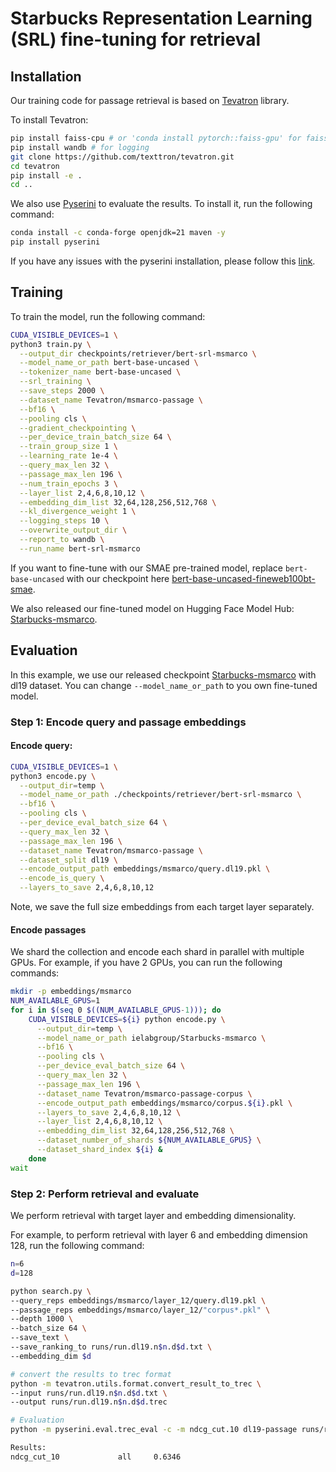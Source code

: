 # Starbucks Representation Learning (SRL) fine-tuning for retrieval

## Installation
Our training code for passage retrieval is based on [Tevatron](https://github.com/texttron/tevatron) library.

To install Tevatron:
```bash
pip install faiss-cpu # or 'conda install pytorch::faiss-gpu' for faiss gpu search
pip install wandb # for logging
git clone https://github.com/texttron/tevatron.git
cd tevatron
pip install -e .
cd ..
```

We also use [Pyserini](https://github.com/castorini/pyserini/tree/master) to evaluate the results. 
To install it, run the following command:
```bash
conda install -c conda-forge openjdk=21 maven -y
pip install pyserini
```
If you have any issues with the pyserini installation, please follow this [link](https://github.com/castorini/pyserini/blob/master/docs/installation.md).

## Training
To train the model, run the following command:
```bash
CUDA_VISIBLE_DEVICES=1 \
python3 train.py \
  --output_dir checkpoints/retriever/bert-srl-msmarco \
  --model_name_or_path bert-base-uncased \
  --tokenizer_name bert-base-uncased \
  --srl_training \
  --save_steps 2000 \
  --dataset_name Tevatron/msmarco-passage \
  --bf16 \
  --pooling cls \
  --gradient_checkpointing \
  --per_device_train_batch_size 64 \
  --train_group_size 1 \
  --learning_rate 1e-4 \
  --query_max_len 32 \
  --passage_max_len 196 \
  --num_train_epochs 3 \
  --layer_list 2,4,6,8,10,12 \
  --embedding_dim_list 32,64,128,256,512,768 \
  --kl_divergence_weight 1 \
  --logging_steps 10 \
  --overwrite_output_dir \
  --report_to wandb \
  --run_name bert-srl-msmarco
```

If you want to fine-tune with our SMAE pre-trained model, replace `bert-base-uncased` with our checkpoint here [bert-base-uncased-fineweb100bt-smae](https://huggingface.co/ielabgroup/bert-base-uncased-fineweb100bt-smae).

We also released our fine-tuned model on Hugging Face Model Hub: [Starbucks-msmarco](https://huggingface.co/ielabgroup/Starbucks-msmarco). 


## Evaluation
In this example, we use our released checkpoint [Starbucks-msmarco](https://huggingface.co/ielabgroup/Starbucks-msmarco) with dl19 dataset.
You can change `--model_name_or_path` to you own fine-tuned model.
### Step 1: Encode query and passage embeddings
#### Encode query:
```bash
CUDA_VISIBLE_DEVICES=1 \
python3 encode.py \
  --output_dir=temp \
  --model_name_or_path ./checkpoints/retriever/bert-srl-msmarco \
  --bf16 \
  --pooling cls \
  --per_device_eval_batch_size 64 \
  --query_max_len 32 \
  --passage_max_len 196 \
  --dataset_name Tevatron/msmarco-passage \
  --dataset_split dl19 \
  --encode_output_path embeddings/msmarco/query.dl19.pkl \
  --encode_is_query \
  --layers_to_save 2,4,6,8,10,12
```
Note, we save the full size embeddings from each target layer separately.

#### Encode passages
We shard the collection and encode each shard in parallel with multiple GPUs.
For example, if you have 2 GPUs, you can run the following commands:
```bash
mkdir -p embeddings/msmarco
NUM_AVAILABLE_GPUS=1
for i in $(seq 0 $((NUM_AVAILABLE_GPUS-1))); do
    CUDA_VISIBLE_DEVICES=${i} python encode.py \
      --output_dir=temp \
      --model_name_or_path ielabgroup/Starbucks-msmarco \
      --bf16 \
      --pooling cls \
      --per_device_eval_batch_size 64 \
      --query_max_len 32 \
      --passage_max_len 196 \
      --dataset_name Tevatron/msmarco-passage-corpus \
      --encode_output_path embeddings/msmarco/corpus.${i}.pkl \
      --layers_to_save 2,4,6,8,10,12 \
      --layer_list 2,4,6,8,10,12 \
      --embedding_dim_list 32,64,128,256,512,768 \
      --dataset_number_of_shards ${NUM_AVAILABLE_GPUS} \
      --dataset_shard_index ${i} &
    done
wait
```

### Step 2: Perform retrieval and evaluate
We perform retrieval with target layer and embedding dimensionality. 

For example, to perform retrieval with layer 6 and embedding dimension 128, run the following command:

```bash
n=6
d=128

python search.py \
--query_reps embeddings/msmarco/layer_12/query.dl19.pkl \
--passage_reps embeddings/msmarco/layer_12/"corpus*.pkl" \
--depth 1000 \
--batch_size 64 \
--save_text \
--save_ranking_to runs/run.dl19.n$n.d$d.txt \
--embedding_dim $d

# convert the results to trec format
python -m tevatron.utils.format.convert_result_to_trec \
--input runs/run.dl19.n$n.d$d.txt \
--output runs/run.dl19.n$n.d$d.trec

# Evaluation
python -m pyserini.eval.trec_eval -c -m ndcg_cut.10 dl19-passage runs/run.dl19.n$n.d$d.trec

Results:
ndcg_cut_10             all     0.6346
```
